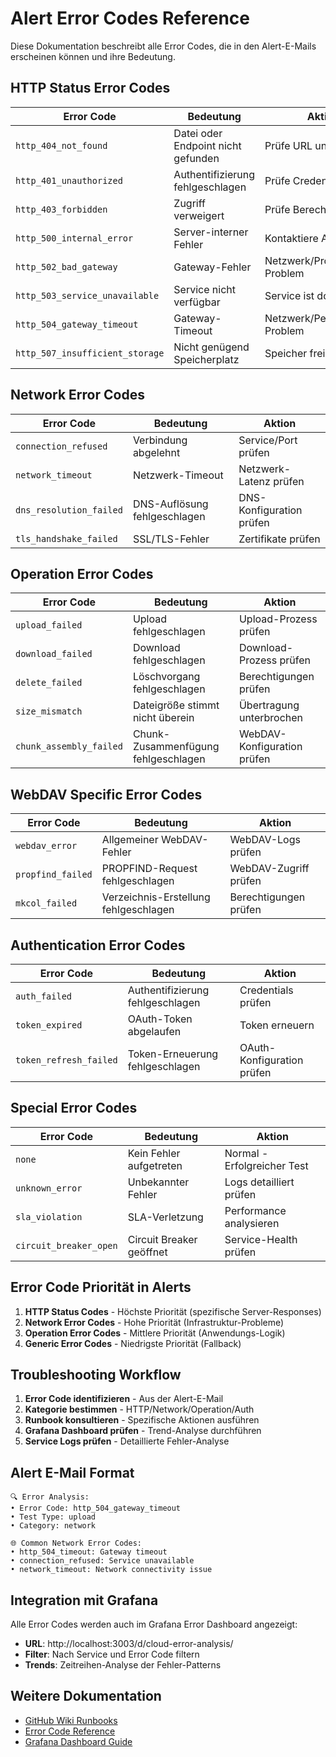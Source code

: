 # Alert Error Codes Reference

Diese Dokumentation beschreibt alle Error Codes, die in den Alert-E-Mails erscheinen können und ihre Bedeutung.

## HTTP Status Error Codes

| Error Code | Bedeutung | Aktion |
|------------|-----------|---------|
| `http_404_not_found` | Datei oder Endpoint nicht gefunden | Prüfe URL und Pfade |
| `http_401_unauthorized` | Authentifizierung fehlgeschlagen | Prüfe Credentials |
| `http_403_forbidden` | Zugriff verweigert | Prüfe Berechtigungen |
| `http_500_internal_error` | Server-interner Fehler | Kontaktiere Admin |
| `http_502_bad_gateway` | Gateway-Fehler | Netzwerk/Proxy-Problem |
| `http_503_service_unavailable` | Service nicht verfügbar | Service ist down |
| `http_504_gateway_timeout` | Gateway-Timeout | Netzwerk/Performance-Problem |
| `http_507_insufficient_storage` | Nicht genügend Speicherplatz | Speicher freigeben |

## Network Error Codes

| Error Code | Bedeutung | Aktion |
|------------|-----------|---------|
| `connection_refused` | Verbindung abgelehnt | Service/Port prüfen |
| `network_timeout` | Netzwerk-Timeout | Netzwerk-Latenz prüfen |
| `dns_resolution_failed` | DNS-Auflösung fehlgeschlagen | DNS-Konfiguration prüfen |
| `tls_handshake_failed` | SSL/TLS-Fehler | Zertifikate prüfen |

## Operation Error Codes

| Error Code | Bedeutung | Aktion |
|------------|-----------|---------|
| `upload_failed` | Upload fehlgeschlagen | Upload-Prozess prüfen |
| `download_failed` | Download fehlgeschlagen | Download-Prozess prüfen |
| `delete_failed` | Löschvorgang fehlgeschlagen | Berechtigungen prüfen |
| `size_mismatch` | Dateigröße stimmt nicht überein | Übertragung unterbrochen |
| `chunk_assembly_failed` | Chunk-Zusammenfügung fehlgeschlagen | WebDAV-Konfiguration prüfen |

## WebDAV Specific Error Codes

| Error Code | Bedeutung | Aktion |
|------------|-----------|---------|
| `webdav_error` | Allgemeiner WebDAV-Fehler | WebDAV-Logs prüfen |
| `propfind_failed` | PROPFIND-Request fehlgeschlagen | WebDAV-Zugriff prüfen |
| `mkcol_failed` | Verzeichnis-Erstellung fehlgeschlagen | Berechtigungen prüfen |

## Authentication Error Codes

| Error Code | Bedeutung | Aktion |
|------------|-----------|---------|
| `auth_failed` | Authentifizierung fehlgeschlagen | Credentials prüfen |
| `token_expired` | OAuth-Token abgelaufen | Token erneuern |
| `token_refresh_failed` | Token-Erneuerung fehlgeschlagen | OAuth-Konfiguration prüfen |

## Special Error Codes

| Error Code | Bedeutung | Aktion |
|------------|-----------|---------|
| `none` | Kein Fehler aufgetreten | Normal - Erfolgreicher Test |
| `unknown_error` | Unbekannter Fehler | Logs detailliert prüfen |
| `sla_violation` | SLA-Verletzung | Performance analysieren |
| `circuit_breaker_open` | Circuit Breaker geöffnet | Service-Health prüfen |

## Error Code Priorität in Alerts

1. **HTTP Status Codes** - Höchste Priorität (spezifische Server-Responses)
2. **Network Error Codes** - Hohe Priorität (Infrastruktur-Probleme)
3. **Operation Error Codes** - Mittlere Priorität (Anwendungs-Logik)
4. **Generic Error Codes** - Niedrigste Priorität (Fallback)

## Troubleshooting Workflow

1. **Error Code identifizieren** - Aus der Alert-E-Mail
2. **Kategorie bestimmen** - HTTP/Network/Operation/Auth
3. **Runbook konsultieren** - Spezifische Aktionen ausführen
4. **Grafana Dashboard prüfen** - Trend-Analyse durchführen
5. **Service Logs prüfen** - Detaillierte Fehler-Analyse

## Alert E-Mail Format

```
🔍 Error Analysis:
• Error Code: http_504_gateway_timeout
• Test Type: upload
• Category: network

🌐 Common Network Error Codes:
• http_504_timeout: Gateway timeout
• connection_refused: Service unavailable
• network_timeout: Network connectivity issue
```

## Integration mit Grafana

Alle Error Codes werden auch im Grafana Error Dashboard angezeigt:
- **URL**: http://localhost:3003/d/cloud-error-analysis/
- **Filter**: Nach Service und Error Code filtern
- **Trends**: Zeitreihen-Analyse der Fehler-Patterns

## Weitere Dokumentation

- [GitHub Wiki Runbooks](https://github.com/MarcelWMeyer/cloud-performance-monitor/wiki/)
- [Error Code Reference](https://github.com/MarcelWMeyer/cloud-performance-monitor/wiki/Error-Code-Reference)
- [Grafana Dashboard Guide](./GRAFANA_DASHBOARDS.md)